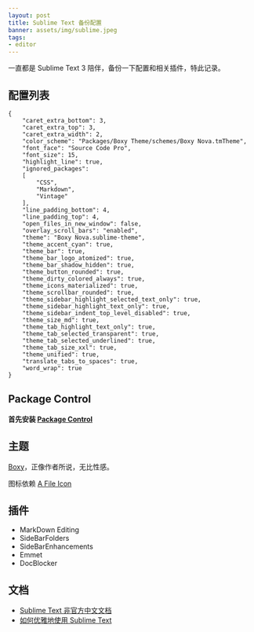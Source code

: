```yaml
---
layout: post
title: Sublime Text 备份配置
banner: assets/img/sublime.jpeg
tags:
- editor
---
```


一直都是 Sublime Text 3 陪伴，备份一下配置和相关插件，特此记录。

## 配置列表

```
{
    "caret_extra_bottom": 3,
    "caret_extra_top": 3,
    "caret_extra_width": 2,
    "color_scheme": "Packages/Boxy Theme/schemes/Boxy Nova.tmTheme",
    "font_face": "Source Code Pro",
    "font_size": 15,
    "highlight_line": true,
    "ignored_packages":
    [
        "CSS",
        "Markdown",
        "Vintage"
    ],
    "line_padding_bottom": 4,
    "line_padding_top": 4,
    "open_files_in_new_window": false,
    "overlay_scroll_bars": "enabled",
    "theme": "Boxy Nova.sublime-theme",
    "theme_accent_cyan": true,
    "theme_bar": true,
    "theme_bar_logo_atomized": true,
    "theme_bar_shadow_hidden": true,
    "theme_button_rounded": true,
    "theme_dirty_colored_always": true,
    "theme_icons_materialized": true,
    "theme_scrollbar_rounded": true,
    "theme_sidebar_highlight_selected_text_only": true,
    "theme_sidebar_highlight_text_only": true,
    "theme_sidebar_indent_top_level_disabled": true,
    "theme_size_md": true,
    "theme_tab_highlight_text_only": true,
    "theme_tab_selected_transparent": true,
    "theme_tab_selected_underlined": true,
    "theme_tab_size_xxl": true,
    "theme_unified": true,
    "translate_tabs_to_spaces": true,
    "word_wrap": true
}
```


## Package Control

**首先安装 [Package Control](https://packagecontrol.io/installation)**

## 主题

[Boxy](https://github.com/ihodev/sublime-boxy)，正像作者所说，无比性感。

图标依赖 [A File Icon](https://packagecontrol.io/packages/A%20File%20Icon)

## 插件

* MarkDown Editing
* SideBarFolders
* SideBarEnhancements
* Emmet
* DocBlocker

## 文档

* [Sublime Text 非官方中文文档](http://sublime-text.readthedocs.io/en/latest/index.html)
* [如何优雅地使用 Sublime Text](https://segmentfault.com/a/1190000004248611)
















